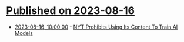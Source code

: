 # [Published on 2023-08-16](index.md)

* [2023-08-16, 10:00:00](https://news.slashdot.org/story/23/08/15/2242238/nyt-prohibits-using-its-content-to-train-ai-models?utm_source=rss1.0mainlinkanon&utm_medium=feed) - [NYT Prohibits Using Its Content To Train AI Models](https://news.slashdot.org/story/23/08/15/2242238/nyt-prohibits-using-its-content-to-train-ai-models?utm_source=rss1.0mainlinkanon&utm_medium=feed)
